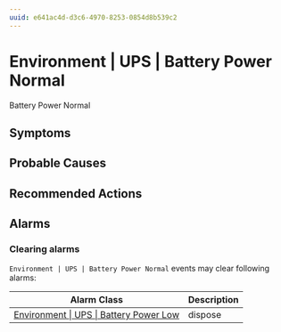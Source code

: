 ```yaml
---
uuid: e641ac4d-d3c6-4970-8253-0854d8b539c2
---
```

# Environment | UPS | Battery Power Normal

Battery Power Normal

## Symptoms

## Probable Causes

## Recommended Actions

## Alarms

### Clearing alarms

`Environment | UPS | Battery Power Normal` events may clear following alarms:

Alarm Class | Description
--- | ---
[Environment \| UPS \| Battery Power Low](../../../alarm-classes/environment/ups/battery-power-low.md) | dispose
